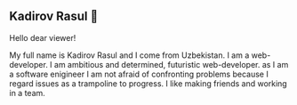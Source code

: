 ## Kadirov Rasul &#xf0f3;	
Hello dear viewer! 

My full name is Kadirov Rasul and I come from Uzbekistan. I am a web-developer. I am ambitious and determined, futuristic web-developer. as I am a software enigineer I am not afraid of confronting problems because I regard issues as a
trampoline to progress. I like making friends and working in a team.
